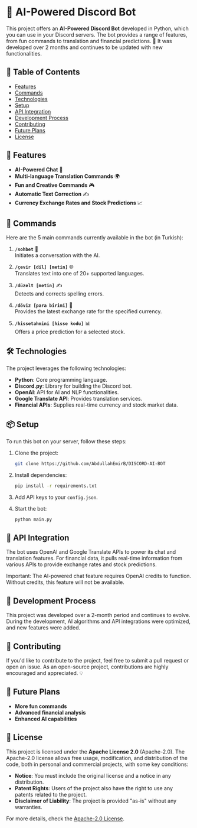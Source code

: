 # 🤖 AI-Powered Discord Bot

This project offers an **AI-Powered Discord Bot** developed in Python, which you can use in your Discord servers. The bot provides a range of features, from fun commands to translation and financial predictions. 🎉 It was developed over 2 months and continues to be updated with new functionalities.

## 📜 Table of Contents

- [Features](#🚀-features)
- [Commands](#📜-commands)
- [Technologies](#🛠️-technologies)
- [Setup](#📦-setup)
- [API Integration](#🔑-api-integration)
- [Development Process](#📅-development-process)
- [Contributing](#🤝-contributing)
- [Future Plans](#🔮-future-plans)
- [License](#📜-license)

## 🚀 Features

- **AI-Powered Chat** 🧠
- **Multi-language Translation Commands** 🌍
- **Fun and Creative Commands** 🎮
- **Automatic Text Correction** ✍️
- **Currency Exchange Rates and Stock Predictions** 📈

## 📜 Commands

Here are the 5 main commands currently available in the bot (in Turkish):

1. **`/sohbet`** 🤖  
   Initiates a conversation with the AI.

2. **`/çevir [dil] [metin]`** 🌐  
   Translates text into one of 20+ supported languages.

3. **`/düzelt [metin]`** ✍️  
   Detects and corrects spelling errors.

4. **`/döviz [para birimi]`** 💱  
   Provides the latest exchange rate for the specified currency.

5. **`/hissetahmini [hisse kodu]`** 📊  
   Offers a price prediction for a selected stock.

## 🛠️ Technologies

The project leverages the following technologies:

- **Python**: Core programming language.
- **Discord.py**: Library for building the Discord bot.
- **OpenAI**: API for AI and NLP functionalities.
- **Google Translate API**: Provides translation services.
- **Financial APIs**: Supplies real-time currency and stock market data.

## 📦 Setup

To run this bot on your server, follow these steps:

1. Clone the project:
   ```bash
   git clone https://github.com/AbdullahEmirB/DISCORD-AI-BOT
   ```

2. Install dependencies:
   ```bash
   pip install -r requirements.txt
   ```

3. Add API keys to your `config.json`.

4. Start the bot:
   ```bash
   python main.py
   ```

## 🔑 API Integration

The bot uses OpenAI and Google Translate APIs to power its chat and translation features. For financial data, it pulls real-time information from various APIs to provide exchange rates and stock predictions.

Important: The AI-powered chat feature requires OpenAI credits to function. Without credits, this feature will not be available.

## 📅 Development Process

This project was developed over a 2-month period and continues to evolve. During the development, AI algorithms and API integrations were optimized, and new features were added.

## 🤝 Contributing

If you'd like to contribute to the project, feel free to submit a pull request or open an issue. As an open-source project, contributions are highly encouraged and appreciated. 💡

## 🔮 Future Plans

- **More fun commands**  
- **Advanced financial analysis**  
- **Enhanced AI capabilities**

## 📜 License

This project is licensed under the **Apache License 2.0** (Apache-2.0). The Apache-2.0 license allows free usage, modification, and distribution of the code, both in personal and commercial projects, with some key conditions:

- **Notice**: You must include the original license and a notice in any distribution.
- **Patent Rights**: Users of the project also have the right to use any patents related to the project.
- **Disclaimer of Liability**: The project is provided "as-is" without any warranties.

For more details, check the [Apache-2.0 License](https://www.apache.org/licenses/LICENSE-2.0).
